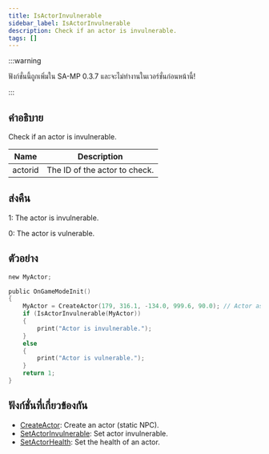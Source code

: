 ```yaml
---
title: IsActorInvulnerable
sidebar_label: IsActorInvulnerable
description: Check if an actor is invulnerable.
tags: []
---
```


:::warning

ฟังก์ชั่นนี้ถูกเพิ่มใน SA-MP 0.3.7 และจะไม่ทำงานในเวอร์ชั่นก่อนหน้านี้!

:::

## คำอธิบาย

Check if an actor is invulnerable.

| Name    | Description                   |
| ------- | ----------------------------- |
| actorid | The ID of the actor to check. |

## ส่งคืน

1: The actor is invulnerable.

0: The actor is vulnerable.

## ตัวอย่าง

```c
new MyActor;

public OnGameModeInit()
{
    MyActor = CreateActor(179, 316.1, -134.0, 999.6, 90.0); // Actor as a salesperson in Ammunation.
    if (IsActorInvulnerable(MyActor))
    {
        print("Actor is invulnerable.");
    }
    else
    {
        print("Actor is vulnerable.");
    }
    return 1;
}
```

## ฟังก์ชั่นที่เกี่ยวข้องกัน

- [CreateActor](CreateActor): Create an actor (static NPC).
- [SetActorInvulnerable](SetActorInvulnerable): Set actor invulnerable.
- [SetActorHealth](SetActorHealth): Set the health of an actor.
